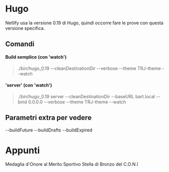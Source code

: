 # Hugo

Netlify usa la versione 0.19 di Hugo, quindi occorre fare le prove con questa versione specifica.


## Comandi

#### Build semplice (con 'watch')
> ./bin/hugo_0.19 --cleanDestinationDir --verbose --theme TRJ-theme --watch

#### 'server' (con 'watch')
> ./bin/hugo_0.19 server --cleanDestinationDir --baseURL bart.local --bind 0.0.0.0 --verbose --theme TRJ-theme --watch


## Parametri extra per vedere 
--buildFuture --buildDrafts --buildExpired


# Appunti

Medaglia d'Onore al Merito Sportivo
Stella di Bronzo del C.O.N.I
